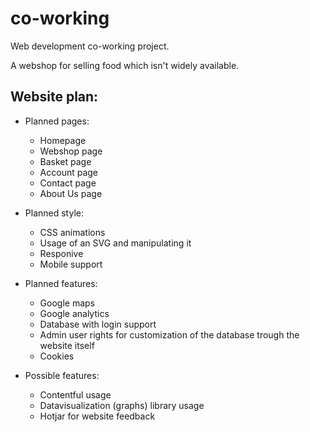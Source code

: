 # co-working
Web development co-working project.

A webshop for selling food which isn't widely available.

## Website plan:
- Planned pages:
  - Homepage
  - Webshop page
  - Basket page
  - Account page
  - Contact page
  - About Us page

- Planned style:
  - CSS animations
  - Usage of an SVG and manipulating it
  - Responive
  - Mobile support

- Planned features:
  - Google maps
  - Google analytics
  - Database with login support
  - Admin user rights for customization of the database trough the website itself
  - Cookies
 
- Possible features:
  - Contentful usage
  - Datavisualization (graphs) library usage
  - Hotjar for website feedback
